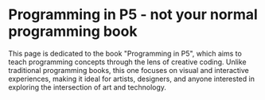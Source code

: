 # Programming in P5 - not your normal programming book

This page is dedicated to the book "Programming in P5", which aims to teach programming concepts through the lens of creative coding. Unlike traditional programming books, this one focuses on visual and interactive experiences, making it ideal for artists, designers, and anyone interested in exploring the intersection of art and technology.